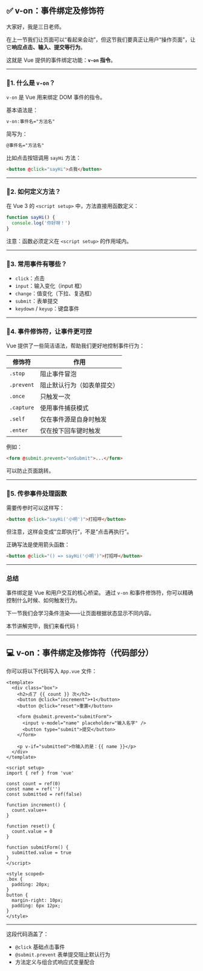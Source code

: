 ## ✅ v-on：事件绑定及修饰符

大家好，我是三日老师。

在上一节我们让页面可以“看起来会动”，但这节我们要真正让用户“操作页面”，让它**响应点击、输入、提交等行为**。

这就是 Vue 提供的事件绑定功能：**`v-on` 指令**。

---

### 🔹1. 什么是 `v-on`？

`v-on` 是 Vue 用来绑定 DOM 事件的指令。

基本语法是：

```html
v-on:事件名="方法名"
```

简写为：

```html
@事件名="方法名"
```

比如点击按钮调用 `sayHi` 方法：

```html
<button @click="sayHi">点我</button>
```

---

### 🔹2. 如何定义方法？

在 Vue 3 的 `<script setup>` 中，方法直接用函数定义：

```js
function sayHi() {
  console.log('你好呀！')
}
```

注意：函数必须定义在 `<script setup>` 的作用域内。

---

### 🔹3. 常用事件有哪些？

* `click`：点击
* `input`：输入变化（input 框）
* `change`：值变化（下拉、复选框）
* `submit`：表单提交
* `keydown` / `keyup`：键盘事件

---

### 🔹4. 事件修饰符，让事件更可控

Vue 提供了一些简洁语法，帮助我们更好地控制事件行为：

| 修饰符        | 作用            |
| ---------- | ------------- |
| `.stop`    | 阻止事件冒泡        |
| `.prevent` | 阻止默认行为（如表单提交） |
| `.once`    | 只触发一次         |
| `.capture` | 使用事件捕获模式      |
| `.self`    | 仅在事件源是自身时触发   |
| `.enter`   | 仅在按下回车键时触发    |

例如：

```html
<form @submit.prevent="onSubmit">...</form>
```

可以防止页面跳转。

---

### 🔹5. 传参事件处理函数

需要传参时可以这样写：

```html
<button @click="sayHi('小明')">打招呼</button>
```

但注意，这样会变成“立即执行”，不是“点击再执行”。

正确写法是使用箭头函数：

```html
<button @click="() => sayHi('小明')">打招呼</button>
```

---

### 总结

事件绑定是 Vue 和用户交互的核心桥梁。
通过 `v-on` 和事件修饰符，你可以精确控制什么时候、如何触发行为。

下一节我们会学习条件渲染——让页面根据状态显示不同内容。

本节讲解完毕，我们来看代码！

---

## 💻 v-on：事件绑定及修饰符（代码部分）

你可以将以下代码写入 `App.vue` 文件：

```vue
<template>
  <div class="box">
    <h2>点了 {{ count }} 次</h2>
    <button @click="increment">+1</button>
    <button @click="reset">重置</button>

    <form @submit.prevent="submitForm">
      <input v-model="name" placeholder="输入名字" />
      <button type="submit">提交</button>
    </form>

    <p v-if="submitted">你输入的是：{{ name }}</p>
  </div>
</template>

<script setup>
import { ref } from 'vue'

const count = ref(0)
const name = ref('')
const submitted = ref(false)

function increment() {
  count.value++
}

function reset() {
  count.value = 0
}

function submitForm() {
  submitted.value = true
}
</script>

<style scoped>
.box {
  padding: 20px;
}
button {
  margin-right: 10px;
  padding: 6px 12px;
}
</style>
```

---

这段代码涵盖了：

* `@click` 基础点击事件
* `@submit.prevent` 表单提交阻止默认行为
* 方法定义与组合式响应式变量配合
